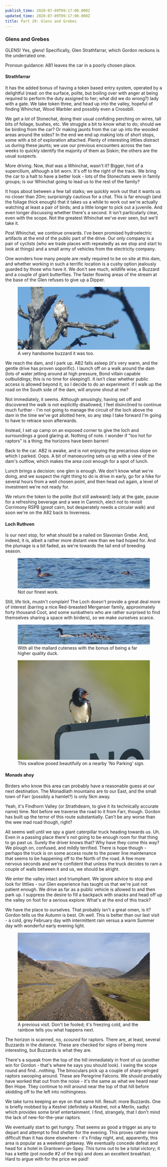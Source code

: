 ```yaml
---
publish_time: 2020-07-09T09:17:00.000Z
updated_time: 2020-07-09T09:17:00.000Z
title: Part 29: Glens and Grebes
---
```


### Glens and Grebes

GLENS! Yes, glens! Specifically, Glen Strathfarrar, which Gordon
reckons is the underrated one.
 
Pronoun guidance: AB1 leaves the car in a poorly chosen place.

#### Strathfarrar

It has the added bonus of having a token based entry system, operated by a
delightful (read: on the surface, polite, but boiling over with anger at
being required to perform the duty assigned to her; what did we do wrong?) lady
with a gate. We take token three, and head up into the valley, hopeful of
finding Whinchat, Wood Warbler and possibly even a Crossbill.

We get a _lot_ of Stonechat, doing their usual confiding perching on
wires, tall bits of foliage, bushes, etc. We struggle a bit to know
what to do; should we be birding from the car? Or making jaunts from
the car up into the wooded areas around the sides? In the end we end
up making lots of short stops, some with a bit of exploration
attached. Plenty of interesting littlies distract us during these
jaunts; we use our previous encounters across the two weeks to quickly
identify the majority of them as Siskin; the others are the usual
suspects.

More driving. Now, _that_ was a Whinchat, wasn't it? Bigger, hint of a
supercilium, although a bit worn. It's off to the right of the
track. We bring the car to a halt to have a better look - lots of the
Stonechats were in family groups; is our Whinchat going to lead us to
the rest of the family? 

It hops about between a few tall stalks; we quickly work out that it wants us
no closer than 20m; surprisingly cautious for a chat. This is far enough (and 
the foliage thick enough) that it takes us a while to work out we're actually 
watching at least a pair of birds; and a little longer to pick out a juvenile. 
And even longer discussing whether there's a second. It isn't particularly
clear, even with the scope. Not the greatest Whinchat we've ever seen, but we'll 
take it.

Post Whinchat, we continue onwards. I've been promised hydroelectric
artifacts at the end of the public part of the drive. Our only company
is a pair of cyclists (who we trade places with repeatedly as we stop
and start to look at things) and a small army of vehicles from the
electricity company. 

One wonders how many people are really required
to be on site at this dam, and whether working in such a terrific
location is a cushy option jealously guarded by those who have it. We
don't see much, wildlife wise; a Buzzard and a couple of giant
butterflies. The faster flowing areas of the stream at the base of the
Glen refuses to give up a Dipper.

<figure class="figure">
  <img
    src="30-buzzard.png"
    class="figure-img img-fluid rounded"
    alt="A very handsome buzzard it was too."/>
  <figcaption class="figure-caption text-center">
    A very handsome buzzard it was too.
  </figcaption>
</figure>

We reach the dam, and I park up. AB2 falls asleep (it's very warm,
and the gentle drive has proven soporific). I launch off on a walk
around the dam (lots of water jetting around at high pressure, Bond
villain capable outbuildings; this is no time for sleeping!). It isn't
clear whether public access is allowed beyond it, so I decide to do an
experiment: if I walk up the road on the South side of the dam, will
anyone shout at me?

Not immediately, it seems. Although amusingly, having set off and
discovered the walk is not explicitly disallowed, I feel disinclined
to continue much further - I'm not going to manage the circuit of the
loch above the dam in the time we've got allotted here, so any step I
take forward I'm going to have to retrace soon afterwards.

Instead, I set up camp on an exposed corner to give the loch and
surroundings a good glaring at. Nothing of note. I wonder if "too hot
for raptors" is a thing; the horizons have been barren!

Back to the car. AB2 is awake, and is not enjoying the precarious
slope on which I parked. Oops. A bit of manoeuvring sets us up with a
view of the dam's outflow, which makes the area cool enough for a spot
of lunch.

Lunch brings a decision: one glen is enough. We don't know what we're
doing, and we suspect the right thing to do is drive in early, go for
a hike for several hours from a well chosen point, and then head out
again, a level of investment we're not ready for.

We return the token to the polite (but still awkward) lady at the
gate, pause for a refreshing beverage and a wee in Cannich, elect not
to revisit Corrimony RSPB (*great* cairn, but desperately needs a
circular walk) and soon we're on the A82 back to Inverness.

#### Loch Ruthven

Is our next stop, for what should be a nailed on Slavonian
Grebe. And, indeed, it is, albeit a rather more distant view than we
had hoped for. And the plumage is a bit faded, as we're towards the
tail end of breeding season.

<figure class="figure">
  <img
    src="30-slavonian-grebe.png"
    class="figure-img img-fluid rounded"
    alt="Not our finest work."/>
  <figcaption class="figure-caption text-center">
    Not our finest work.
  </figcaption>
</figure> 

Still, life tick, mustn't complain! The Loch doesn't provide a great deal
more of interest (barring a nice Red-breasted Merganser family, approximately 
forty thousand Coot, and some sunbathers who are rather surprised to find 
themselves sharing a space with birders), so we make ourselves scarce.

<figure class="figure">
  <img
    src="30-merganser-family.png"
    class="figure-img img-fluid rounded"
    alt="With all the mallard cuteness with the bonus of being a far higher
     quality duck."/>
  <figcaption class="figure-caption text-center">
    With all the mallard cuteness with the bonus of being a far higher quality duck.
  </figcaption>
</figure>

<figure class="figure">
  <img
    src="30-swallow.png"
    class="figure-img img-fluid rounded"
    alt="This swallow posed beautifully on a nearby 'No Parking' sign."/>
  <figcaption class="figure-caption text-center">
    This swallow posed beautifully on a nearby 'No Parking' sign.
  </figcaption>
</figure> 

#### Monads ahoy

Birders who know this area can probably have a reasonable guess at our
next destination. The Monadliath mountains are to our East, and the
small town of Farr (possibly a hamlet?) is only 5km away.

Yeah, it's Findhorn Valley (or Strathdearn, to give it its technically
accurate name) time. Not before we traverse the road to it from Farr,
though. Gordon has built up the terror of this route
substantially. Can't be any worse than the wee mad road though, right?

All seems well until we spy a giant caterpillar truck heading towards
us. Uh. Even in a passing place there's not going to be enough room
for that thing to go past us. Surely the driver knows that? Why have
they come this way? We plough on, confused, and mildly
terrified. There is hope though - perhaps the truck is on some access
route to the power line maintenance that seems to be happening off to
the North of the road. A few more nervous seconds and we're confident
that unless the truck decides to ram a couple of walls between it and
us, we should be alright.

We enter the valley intact and triumphant. We ignore advice to stop and look
for littlies - our Glen experience has taught us that we're just not
patient enough. We drive as far as a public vehicle is allowed to and
then park up. I suppress the desire to fill a backpack with snacks and
head off up the valley on foot for a serious explore: What's at the
end of this track?

We have the place to ourselves. That probably isn't a great omen, is
it? Gordon tells us the Autumn is best. Oh well. This is better than our
last visit - a cold, grey February day with intermittent rain versus a warm
Summer day with wonderful early evening light.

<figure class="figure">
  <img
    src="30-strathdearn-previous.png"
    class="figure-img img-fluid rounded"
    alt="A previous visit. Don't be fooled; it's freezing cold, and the rainbow tells you what happens next."/>
  <figcaption class="figure-caption text-center">
    A previous visit. Don't be fooled; it's freezing cold, and the rainbow tells you what happens next.
  </figcaption>
</figure> 

The horizon is scanned, no, _scoured_ for raptors. There are, at least, several
Buzzards in the distance. These are checked for signs of being more
interesting, but Buzzards is what they are.

There's a squeak from the top of the hill immediately in front of us
(another win for Gordon - that's where he says you should look). I
swing the scope round and find...nothing. The binoculars pick up a
couple of sharp-winged raptors swooping around. These are Peregrine
Falcons. We should probably have worked that out from the noise - it's
the same as what we heard near Ben Hope. They continue to mill around
near the top of that hill before skidding off to the left into
nothingness.

We take turns keeping an eye on that same hill. Result: more
Buzzards. One is briefly mobbed by a Kestrel (definitely a Kestrel,
not a Merlin, sadly) which provides some brief entertainment. I find,
strangely, that I don't mind the lack of new-for-the-year raptors.

We eventually start to get hungry. That seems as good a trigger as any
to depart and attempt to find shelter for the evening.  This proves
rather more difficult than it has done elsewhere - it's Friday night,
and, apparently, this area is popular as a weekend getaway. We
eventually concede defeat and head for a hotel in
Grantown-on-Spey. This turns out to be a total victory; it has a
kettle (pot noodle #2 of the trip) and does an excellent
breakfast. Hard to argue with for the price we paid!